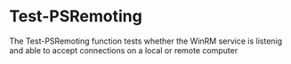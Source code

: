 # Test-PSRemoting
 
 The Test-PSRemoting function tests whether the WinRM service is listenig and able to accept connections on a local or remote computer
